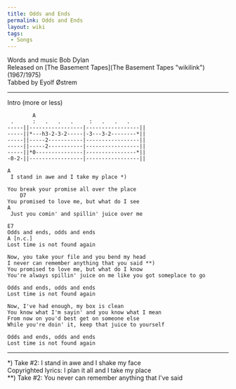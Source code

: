 ```yaml
---
title: Odds and Ends
permalink: Odds and Ends
layout: wiki
tags:
 - Songs
---
```


Words and music Bob Dylan  
Released on [The Basement Tapes](The Basement Tapes "wikilink")
(1967/1975)  
Tabbed by Eyolf Østrem

* * * * *

Intro (more or less)

            A
     .      :   .   .   .     :   .   .   .
    -----||-----------------|-----------------||
    -----||*---h3-2-3-2-----|-3---3-2--------*||
    -----||-----2-----------|-----------------||
    -----||-----2-----------|-----------------||
    -----||*0---------------|----------------*||
    -0-2-||-----------------|-----------------||

    A
     I stand in awe and I take my place *)

    You break your promise all over the place
        D7
    You promised to love me, but what do I see
    A
     Just you comin' and spillin' juice over me

    E7
    Odds and ends, odds and ends
    A [n.c.]
    Lost time is not found again

    Now, you take your file and you bend my head
    I never can remember anything that you said **)
    You promised to love me, but what do I know
    You're always spillin' juice on me like you got someplace to go

    Odds and ends, odds and ends
    Lost time is not found again

    Now, I've had enough, my box is clean
    You know what I'm sayin' and you know what I mean
    From now on you'd best get on someone else
    While you're doin' it, keep that juice to yourself

    Odds and ends, odds and ends
    Lost time is not found again

* * * * *

\*) Take \#2: I stand in awe and I shake my face  
Copyrighted lyrics: I plan it all and I take my place  
 \*\*) Take \#2: You never can remember anything that I've said
